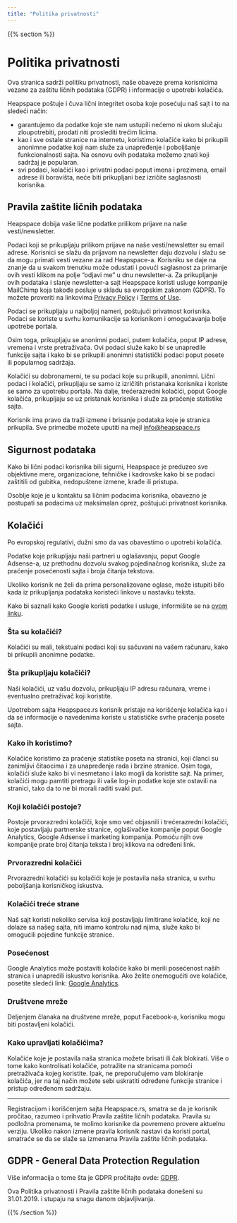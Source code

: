 ```yaml
---
title: "Politika privatnosti"
---
```


{{% section %}}
# Politika privatnosti

Ova stranica sadrži politiku privatnosti, naše obaveze prema korisnicima vezane za zaštitu ličnih podataka (GDPR) i informacije o upotrebi kolačića.

Heapspace poštuje i čuva lični integritet osoba koje posećuju naš sajt i to na sledeći način:

+ garantujemo da podatke koje ste nam ustupili nećemo ni ukom slučaju zloupotrebiti, prodati niti proslediti trećim licima.
+ kao i sve ostale stranice na internetu, koristimo kolačiće kako bi prikupili anonimne podatke koji nam služe za unapređenje i poboljšanje funkcionalnosti sajta. Na osnovu ovih podataka možemo znati koji sadržaj je popularan.
+ svi podaci, kolačići kao i privatni podaci poput imena i prezimena, email adrese ili boravišta, neće biti prikupljani bez izričite saglasnosti korisnika.

## Pravila zaštite ličnih podataka

Heapspace dobija vaše lične podatke prilikom prijave na naše vesti/newsletter.

Podaci koji se prikupljaju prilikom prijave na naše vesti/newsletter su email adrese. Korisnici se slažu da prijavom na newsletter daju dozvolu i slažu se da mogu primati vesti vezane za rad Heapspace-a. Korisniku se daje na znanje da u svakom trenutku može odustati i povući saglasnost za primanje ovih vesti klikom na polje “odjavi me” u dnu newsletter-a. Za prikupljanje ovih podataka i slanje newsletter-a sajt Heapspace koristi usluge kompanije MailChimp koja takođe posluje u skladu sa evropskim zakonom (GDPR). To možete proveriti na linkovima [Privacy Policy](https://mailchimp.us17.list-manage.com/track/click?u=7408690b9f7fe1132e6e7422b&id=af40f6074e&e=0fbb7e19d8) i [Terms of Use](https://mailchimp.us17.list-manage.com/track/click?u=7408690b9f7fe1132e6e7422b&id=404e45cec3&e=0fbb7e19d8).

Podaci se prikupljaju u najboljoj nameri, poštujući privatnost korisnika. Podaci se koriste u svrhu komunikacije sa korisnikom i omogućavanja bolje upotrebe portala.

Osim toga, prikupljaju se anonimni podaci, putem kolačića, poput IP adrese, vremena i vrste pretraživača. Ovi podaci služe kako bi se unapredile funkcije sajta i kako bi se prikupili anonimni statistički podaci poput posete ili popularnog sadržaja.

Kolačići su dobronamerni, te su podaci koje su prikupili, anonimni. Lični podaci i kolačići, prikupljaju se samo iz izričitih pristanaka korisnika i koriste se samo za upotrebu portala. Na dalje, trećerazredni kolačići, poput Google kolačića, prikupljaju se uz pristanak korisnika i služe za praćenje statistike sajta.

Korisnik ima pravo da traži izmene i brisanje podataka koje je stranica prikupila. Sve primedbe možete uputiti na mejl info@heapspace.rs


## Sigurnost podataka

Kako bi lični podaci korisnika bili sigurni, Heapspace je preduzeo sve objektivne mere, organizacione, tehničke i kadrovske kako bi se podaci zaštitili od gubitka, nedopuštene izmene, krađe ili pristupa.

Osoblje koje je u kontaktu sa ličnim podacima korisnika, obavezno je postupati sa podacima uz maksimalan oprez, poštujući privatnost korisnika.

## Kolačići

Po evropskoj regulativi, dužni smo da vas obavestimo o upotrebi kolačića.

Podatke koje prikupljaju naši partneri u oglašavanju, poput Google Adsense-a, uz prethodnu dozvolu svakog pojedinačnog korisnika, služe za praćenje posećenosti sajta i broja čitanja tekstova.

Ukoliko korisnik ne želi da prima personalizovane oglase, može istupiti bilo kada iz prikupljanja podataka koristeći linkove u nastavku teksta.

Kako bi saznali kako Google koristi podatke i usluge, informišite se na [ovom linku]( https://policies.google.com/technologies/partner-sites).

### Šta su kolačići?

Kolačići su mali, tekstualni podaci koji su sačuvani na vašem računaru, kako bi prikupili anonimne podatke.

### Šta prikupljaju kolačići?

Naši kolačići, uz vašu dozvolu, prikupljaju IP adresu računara, vreme i eventualno pretraživač koji koristite.

Upotrebom sajta Heapspace.rs korisnik pristaje na korišćenje kolačića kao i da se informacije o navedenima koriste u statističke svrhe praćenja posete sajta.


### Kako ih koristimo?

Kolačiće koristimo za praćenje statistike poseta na stranici, koji članci su zanimljivi čitaocima i za unapređenje rada i brzine stranice. Osim toga, kolačići služe kako bi vi nesmetano i lako mogli da koristite sajt. Na primer, kolačići mogu pamtiti pretragu ili vaše log-in podatke koje ste ostavili na stranici, tako da to ne bi morali raditi svaki put.

### Koji kolačići postoje?

Postoje prvorazredni kolačiči, koje smo već objasnili i trećerazredni kolačići, koje postavljaju partnerske stranice, oglašivačke kompanije poput Google Analytics, Google Adsense i marketing kompanija. Pomoću njih ove kompanije prate broj čitanja teksta i broj klikova na određeni link.

### Prvorazredni kolačići

Prvorazredni kolačići su kolačići koje je postavila naša stranica, u svrhu poboljšanja korisničkog iskustva.

### Kolačići treće strane

Naš sajt koristi nekoliko servisa koji postavljaju limitirane kolačiće, koji ne dolaze sa našeg sajta, niti imamo kontrolu nad njima, služe kako bi omogućili pojedine funkcije stranice.

### Posećenost

Google Analytics može postaviti kolačiće kako bi merili posećenost naših stranica i unapredili iskustvo korisnika. Ako želite onemogućiti ove kolačiće, posetite sledeći link: [Google Analytics](https://tools.google.com/dlpage/gaoptout).

### Društvene mreže

Deljenjem članaka na društvene mreže, poput Facebook-a, korisniku mogu biti postavljeni kolačići.


### Kako upravljati kolačićima?

Kolačiće koje je postavila naša stranica možete brisati ili čak blokirati. Više o tome kako kontrolisati kolačiće, potražite na stranicama pomoći pretraživača kojeg koristite. Ipak, ne preporučujemo vam blokiranje kolačića, jer na taj način možete sebi uskratiti određene funkcije stranice i pristup određenom sadržaju.

---

Registracijom i korišćenjem sajta Heapspace.rs, smatra se da je korisnik pročitao, razumeo i prihvatio Pravila zaštite ličnih podataka. Pravila su podložna promenama, te molimo korisnike da povremeno provere aktuelnu verziju. Ukoliko nakon izmene pravila korisnik nastavi da koristi portal, smatraće se da se slaže sa izmenama Pravila zaštite ličnih podataka.


## GDPR - General Data Protection Regulation

Više informacija o tome šta je GDPR pročitajte ovde: [GDPR](https://eur-lex.europa.eu/legal-content/HR/TXT/?uri=celex%3A32016R0679).

Ova Politika privatnosti i Pravila zaštite ličnih podataka donešeni su 31.01.2019. i stupaju na snagu danom objavljivanja.

{{% /section %}}
